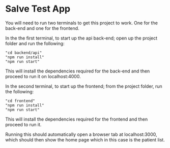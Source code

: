 # Salve Test App

You will need to run two terminals to get this project to work. One for the back-end and one for the frontend.

In the the first terminal, to start up the api back-end; open up the project folder and run the following:

```
"cd backend/api"
"npm run install"
"npm run start"
```

This will install the dependencies required for the back-end and then proceed to run it on localhost:4000.

In the second terminal, to start up the frontend; from the project folder, run the following:

```
"cd frontend"
"npm run install"
"npm run start"
```

This will install the dependencies required for the frontend and then proceed to run it.

Running this should automatically open a browser tab at localhost:3000, which should then show the home page which in this case is the patient list.